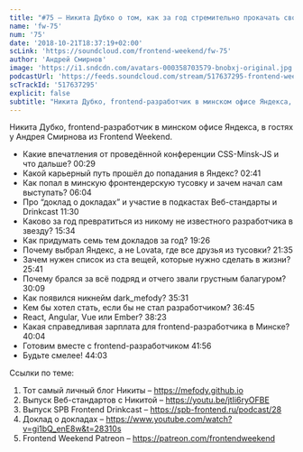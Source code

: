 ```yaml
---
title: "#75 – Никита Дубко о том, как за год стремительно прокачать свою карьеру frontend-разработчика"
name: 'fw-75'
num: '75'
date: '2018-10-21T18:37:19+02:00'
scLink: 'https://soundcloud.com/frontend-weekend/fw-75'
author: 'Андрей Смирнов'
image: 'https://i1.sndcdn.com/avatars-000358703579-bnobxj-original.jpg'
podcastUrl: 'https://feeds.soundcloud.com/stream/517637295-frontend-weekend-fw-75.m4a'
scTrackId: '517637295'
explicit: false
subtitle: "Никита Дубко, frontend-разработчик в минском офисе Яндекса, в гостях у Андрея Смирнова из Frontend Weekend. "
---
```

Никита Дубко, frontend-разработчик в минском офисе Яндекса, в гостях у Андрея Смирнова из Frontend Weekend. 

- Какие впечатления от проведённой конференции CSS-Minsk-JS и что дальше? <timecode sec="29">00:29</timecode>
- Какой карьерный путь прошёл до попадания в Яндекс? <timecode sec="161">02:41</timecode>
- Как попал в минскую фронтендерскую тусовку и зачем начал сам выступать? <timecode sec="364">06:04</timecode>
- Про “доклад о докладах” и участие в подкастах Веб-стандарты и Drinkcast <timecode sec="690">11:30</timecode>
- Каково за год превратиться из никому не известного разработчика в звезду? <timecode sec="934">15:34</timecode>
- Как придумать семь тем докладов за год? <timecode sec="1166">19:26</timecode>
- Почему выбрал Яндекс, а не Lovata, где все друзья из тусовки? <timecode sec="1295">21:35</timecode>
- Зачем нужен список из ста вещей, которые нужно сделать в жизни? <timecode sec="1541">25:41</timecode>
- Почему брался за всё подряд и отчего звали грустным балагуром? <timecode sec="1809">30:09</timecode>
- Как появился никнейм dark_mefody? <timecode sec="2131">35:31</timecode>
- Кем бы хотел стать, если бы не стал разработчиком? <timecode sec="2205">36:45</timecode>
- React, Angular, Vue или Ember? <timecode sec="2303">38:23</timecode>
- Какая справедливая зарплата для frontend-разработчика в Минске? <timecode sec="2404">40:04</timecode>
- Готовим вместе с frontend-разработчиком <timecode sec="2516">41:56</timecode>
- Будьте смелее! <timecode sec="2643">44:03</timecode>

Ссылки по теме:
1) Тот самый личный блог Никиты – https://mefody.github.io
2) Выпуск Веб-стандартов с Никитой – https://youtu.be/jtIi6ryOFBE
3) Выпуск SPB Frontend Drinkcast – https://spb-frontend.ru/podcast/28
4) Доклад о докладах – https://www.youtube.com/watch?v=gi1bQ_enE8w&t=28310s
5) Frontend Weekend Patreon – https://patreon.com/frontendweekend